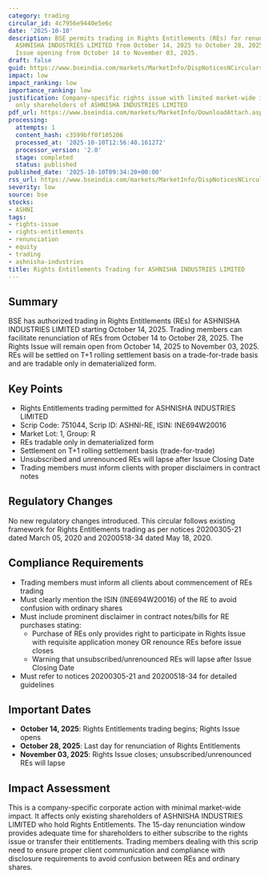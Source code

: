 ```yaml
---
category: trading
circular_id: 4c7956e9440e5e6c
date: '2025-10-10'
description: BSE permits trading in Rights Entitlements (REs) for renunciation of
  ASHNISHA INDUSTRIES LIMITED from October 14, 2025 to October 28, 2025, with Rights
  Issue opening from October 14 to November 03, 2025.
draft: false
guid: https://www.bseindia.com/markets/MarketInfo/DispNoticesNCirculars.aspx?Noticeid={9FBB6A09-3A2D-4E2D-AEC3-E63D5E312870}&noticeno=20251010-17&dt=10/10/2025&icount=17&totcount=47&flag=0
impact: low
impact_ranking: low
importance_ranking: low
justification: Company-specific rights issue with limited market-wide impact, affects
  only shareholders of ASHNISHA INDUSTRIES LIMITED
pdf_url: https://www.bseindia.com/markets/MarketInfo/DownloadAttach.aspx?id=20251010-17&attachedId=
processing:
  attempts: 1
  content_hash: c3599bff0f105206
  processed_at: '2025-10-10T12:56:40.161272'
  processor_version: '2.0'
  stage: completed
  status: published
published_date: '2025-10-10T09:34:20+00:00'
rss_url: https://www.bseindia.com/markets/MarketInfo/DispNoticesNCirculars.aspx?Noticeid={9FBB6A09-3A2D-4E2D-AEC3-E63D5E312870}&noticeno=20251010-17&dt=10/10/2025&icount=17&totcount=47&flag=0
severity: low
source: bse
stocks:
- ASHNI
tags:
- rights-issue
- rights-entitlements
- renunciation
- equity
- trading
- ashnisha-industries
title: Rights Entitlements Trading for ASHNISHA INDUSTRIES LIMITED
---
```


## Summary

BSE has authorized trading in Rights Entitlements (REs) for ASHNISHA INDUSTRIES LIMITED starting October 14, 2025. Trading members can facilitate renunciation of REs from October 14 to October 28, 2025. The Rights Issue will remain open from October 14, 2025 to November 03, 2025. REs will be settled on T+1 rolling settlement basis on a trade-for-trade basis and are tradable only in dematerialized form.

## Key Points

- Rights Entitlements trading permitted for ASHNISHA INDUSTRIES LIMITED
- Scrip Code: 751044, Scrip ID: ASHNI-RE, ISIN: INE694W20016
- Market Lot: 1, Group: R
- REs tradable only in dematerialized form
- Settlement on T+1 rolling settlement basis (trade-for-trade)
- Unsubscribed and unrenounced REs will lapse after Issue Closing Date
- Trading members must inform clients with proper disclaimers in contract notes

## Regulatory Changes

No new regulatory changes introduced. This circular follows existing framework for Rights Entitlements trading as per notices 20200305-21 dated March 05, 2020 and 20200518-34 dated May 18, 2020.

## Compliance Requirements

- Trading members must inform all clients about commencement of REs trading
- Must clearly mention the ISIN (INE694W20016) of the RE to avoid confusion with ordinary shares
- Must include prominent disclaimer in contract notes/bills for RE purchases stating:
  - Purchase of REs only provides right to participate in Rights Issue with requisite application money OR renounce REs before issue closes
  - Warning that unsubscribed/unrenounced REs will lapse after Issue Closing Date
- Must refer to notices 20200305-21 and 20200518-34 for detailed guidelines

## Important Dates

- **October 14, 2025**: Rights Entitlements trading begins; Rights Issue opens
- **October 28, 2025**: Last day for renunciation of Rights Entitlements
- **November 03, 2025**: Rights Issue closes; unsubscribed/unrenounced REs will lapse

## Impact Assessment

This is a company-specific corporate action with minimal market-wide impact. It affects only existing shareholders of ASHNISHA INDUSTRIES LIMITED who hold Rights Entitlements. The 15-day renunciation window provides adequate time for shareholders to either subscribe to the rights issue or transfer their entitlements. Trading members dealing with this scrip need to ensure proper client communication and compliance with disclosure requirements to avoid confusion between REs and ordinary shares.